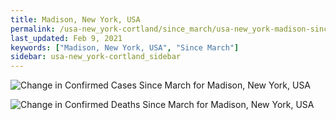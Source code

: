 ```yaml
---
title: Madison, New York, USA
permalink: /usa-new_york-cortland/since_march/usa-new_york-madison-since_march.html
last_updated: Feb 9, 2021
keywords: ["Madison, New York, USA", "Since March"]
sidebar: usa-new_york-cortland_sidebar
---
```


![Change in Confirmed Cases Since March for Madison, New York, USA](/covid_tracker/images/graphs/usa-new_york-madison-delta_confirmed-since_march_graph.png)

![Change in Confirmed Deaths Since March for Madison, New York, USA](/covid_tracker/images/graphs/usa-new_york-madison-delta_deaths-since_march_graph.png)
